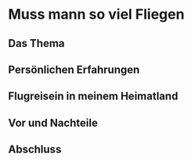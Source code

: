 # Muss mann so viel Fliegen

## Das Thema

## Persönlichen Erfahrungen

## Flugreisein in meinem Heimatland

## Vor und Nachteile

## Abschluss

